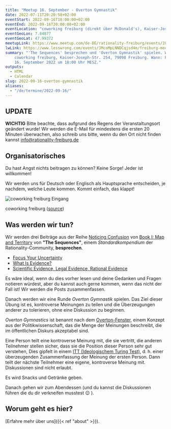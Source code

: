 ```yaml
---
title: "Meetup 16. September - Overton Gymnastik"
date: 2022-07-11T20:20:58+02:00
eventStart: 2022-09-16T18:00:00+02:00
eventEnd: 2022-09-16T20:00:00+02:00
eventLocation: "coworking freiburg (direkt über McDonald's), Kaiser-Joseph-Str. 254, 79098 Freiburg"
eventGeoLon: 7.84877
eventGeoLat: 47.99372
meetupLink: https://www.meetup.com/de-DE/rationality-freiburg/events/287145373/
lwLink: https://www.lesswrong.com/events/JMcoMpLNNDCqjsd4m/freiburg-meetup-september-16th
summary: "'The Sequences' besprechen und 'Overton Gymnastik' spielen. Wo:
    coworking freiburg, Kaiser-Joseph-Str. 254, 79098 Freiburg. Wann: Freitag,
    16. September 2022 um 18:00 Uhr MESZ."
outputs:
  - HTML
  - Calendar
slug: 2022-09-16-overton-gymnastik
aliases:
  - "/de/termine/2022-09-16/"
---
```


## UPDATE

**WICHTIG** Bitte beachte, dass aufgrund des Regens der Veranstaltungsort
geändert wurde!  Wir werden die E-Mail für mindestens die ersten 20 Minuten
überwachen, also schreib uns bitte, wenn du den Ort nicht finden kannst
info@rationality-freiburg.de

## Organisatorisches

Du hast Angst nichts beitragen zu können? Keine Sorge! Jeder ist willkommen!

Wir werden uns für Deutsch oder Englisch als Hauptsprache entscheiden, je
nachdem, welche Leute kommen. Kommt einfach, das klappt!

![coworking freiburg Eingang](/images/coworking-freiburg.jpg 'coworking freiburg Eingang')

coworking freiburg ([source](https://coworking-freiburg.de/en/contact/))


## Was werden wir tun?

Wir werden drei Beiträge aus der Reihe [Noticing
Confusion](https://www.readthesequences.com/Noticing-Confusion-Sequence) von
[Book I: Map and
Territory](https://www.readthesequences.com/Book-I-Map-And-Territory) von
**"The Sequences"**, einem _Standardkompendium_ der Rationality-Community,
**besprechen**.

* [Focus Your Uncertainty](https://www.readthesequences.com/Focus-Your-Uncertainty)
* [What Is Evidence?](https://www.readthesequences.com/What-Is-Evidence)
* [Scientific Evidence, Legal Evidence, Rational Evidence](https://www.readthesequences.com/Scientific-Evidence-Legal-Evidence-Rational-Evidence)

Es wäre ideal, wenn du dies vorher lesen und deine Gedanken und Fragen notieren
würdest, aber du kannst auch gerne kommen, wenn das nicht der Fall ist! Wir
werden die Posts zusammenfassen.

Danach werden wir eine Runde _Overton Gymnastik_ spielen. Das Ziel dieser Übung
ist es, kontroverse Meinungen zu teilen und die Überzeugungen anderer zu
tolerieren, ohne eine Diskussion zu beginnen.

_Overton Gymnastics_ ist benannt nach dem
[Overton-Fenster](https://de.wikipedia.org/wiki/Overton-Fenster), einem Konzept
aus der Politikwissenschaft, das die Menge der Meinungen beschreibt, die im
öffentlichen Diskurs akzeptabel sind.

Eine Person teilt eine kontroverse Meinung mit, die sie vertritt, die anderen
Teilnehmer stellen sicher, dass sie die Position dieser Person sehr gut
verstehen, Dies gipfelt in einem [ITT (Ideologischem Turing
Test)](https://www.lesswrong.com/tag/ideological-turing-tests), d. h. einer
überzeugenden Zusammenfassung der Meinung der ersten Person. Dann teilt der
nächste Teilnehmer eine eigene, kontroverse Meinung mit. Diskussionen sind
nicht erlaubt.

Es wird Snacks und Getränke geben.

Danach gehen wir zum Abendessen (und du kannst die Diskussionen führen die du
dir verkneifen musstest 😉 ).


## Worum geht es hier?

[Erfahre mehr über uns]({{< ref "about" >}}).
